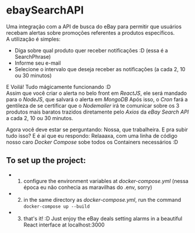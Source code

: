 # ebaySearchAPI
  Uma integração com a API de busca do eBay para permitir que usuários recebam alertas sobre promoções referentes a produtos específicos.  
 A utilização é simples:
 - Diga sobre qual produto quer receber notificações :D (essa é a SearchPhrase)
 - Informe seu e-mail
 - Selecione o intervalo que deseja receber as notificações (a cada 2, 10 ou 30 minutos)
 
 E Voilá! Tudo mágicamente funcionando :D  
 Assim que você criar o alerta no belo front em _ReactJS_, ele será mandado para o _NodeJS_, que salvará o alerta em _MongoDB_
 Após isso, o _Cron_ fará a gentileza de se certificar que o _Nodemailer_ irá te comunicar sobre os 3 produtos mais baratos trazidos diretamente pelo _Axios_ da _eBay Search API_ a cada 2, 10 ou 30 minutos.
 
 Agora você deve estar se perguntando: Nossa, que trabalheira. E pra subir tudo isso?
 E é aí que eu respondo: Relaaaxa, com uma linha de código nosso caro _Docker Compose_ sobe todos os Containers necessários :D

## To set up the project:
- 1. configure the environment variables at _docker-compose.yml_ (nessa época eu não conhecia as maravilhas do .env, sorry)
- 2. in the same directory as _docker-compose.yml_, run the command `docker-compose up --build`
- 3. that's it! :D Just enjoy the eBay deals setting alarms in a beautiful React interface at localhost:3000 
